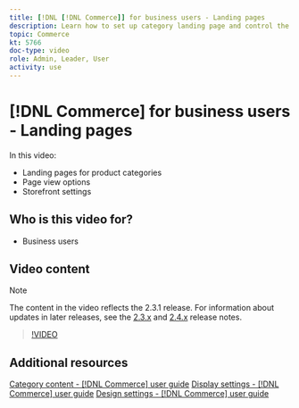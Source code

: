 ```yaml
---
title: [!DNL [!DNL Commerce]] for business users - Landing pages
description: Learn how to set up category landing page and control the appearance.
topic: Commerce
kt: 5766
doc-type: video
role: Admin, Leader, User
activity: use
---
```


# [!DNL Commerce] for business users - Landing pages

In this video:

- Landing pages for product categories
- Page view options
- Storefront settings

## Who is this video for?

- Business users

## Video content

>[!NOTE]
>
>The content in the video reflects the 2.3.1 release. For information about updates in later releases, see the [ 2.3.x](https://devdocs.magento.com/guides/v2.3/release-notes/bk-release-notes.html) and [2.4.x](https://devdocs.magento.com/guides/v2.4/release-notes/bk-release-notes.html) release notes.

>[!VIDEO](https://video.tv.adobe.com/v/36388/?quality=12&learn=on)

## Additional resources

[Category content - [!DNL Commerce] user guide](https://docs.magento.com/user-guide/catalog/categories-content-settings.html)
[Display settings - [!DNL Commerce] user guide](https://docs.magento.com/user-guide/catalog/categories-display-settings.html)
[Design settings - [!DNL Commerce] user guide](https://docs.magento.com/user-guide/catalog/categories-custom-design.html)
